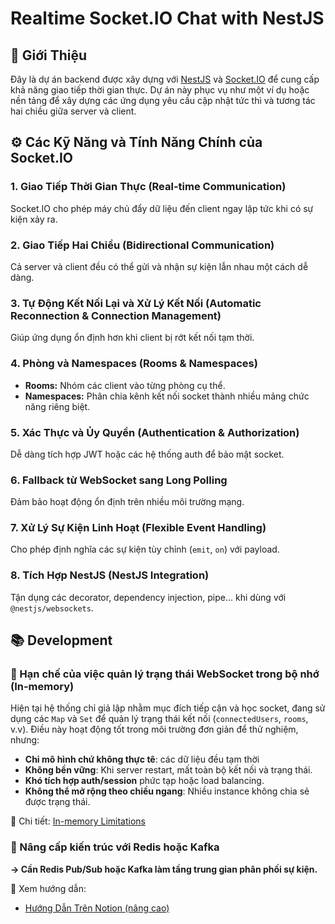 # Realtime Socket.IO Chat with NestJS

## 🧩 Giới Thiệu

Đây là dự án backend được xây dựng với [NestJS](https://nestjs.com/) và [Socket.IO](https://socket.io/) để cung cấp khả năng giao tiếp thời gian thực. Dự án này phục vụ như một ví dụ hoặc nền tảng để xây dựng các ứng dụng yêu cầu cập nhật tức thì và tương tác hai chiều giữa server và client.

## ⚙️ Các Kỹ Năng và Tính Năng Chính của Socket.IO

### 1. **Giao Tiếp Thời Gian Thực (Real-time Communication)**
Socket.IO cho phép máy chủ đẩy dữ liệu đến client ngay lập tức khi có sự kiện xảy ra.

### 2. **Giao Tiếp Hai Chiều (Bidirectional Communication)**
Cả server và client đều có thể gửi và nhận sự kiện lẫn nhau một cách dễ dàng.

### 3. **Tự Động Kết Nối Lại và Xử Lý Kết Nối (Automatic Reconnection & Connection Management)**
Giúp ứng dụng ổn định hơn khi client bị rớt kết nối tạm thời.

### 4. **Phòng và Namespaces (Rooms & Namespaces)**
- **Rooms:** Nhóm các client vào từng phòng cụ thể.
- **Namespaces:** Phân chia kênh kết nối socket thành nhiều mảng chức năng riêng biệt.

### 5. **Xác Thực và Ủy Quyền (Authentication & Authorization)**
Dễ dàng tích hợp JWT hoặc các hệ thống auth để bảo mật socket.

### 6. **Fallback từ WebSocket sang Long Polling**
Đảm bảo hoạt động ổn định trên nhiều môi trường mạng.

### 7. **Xử Lý Sự Kiện Linh Hoạt (Flexible Event Handling)**
Cho phép định nghĩa các sự kiện tùy chỉnh (`emit`, `on`) với payload.

### 8. **Tích Hợp NestJS (NestJS Integration)**
Tận dụng các decorator, dependency injection, pipe... khi dùng với `@nestjs/websockets`.


## 📚 Development

### 🚧 Hạn chế của việc quản lý trạng thái WebSocket trong bộ nhớ (In-memory)

Hiện tại hệ thống chỉ giả lập nhằm mục đích tiếp cận và học socket, đang sử dụng các `Map` và `Set` để quản lý trạng thái kết nối (`connectedUsers`, `rooms`, v.v). Điều này hoạt động tốt trong môi trường đơn giản để thử nghiệm, nhưng:

- **Chỉ mô hình chứ không thực tê**: các dữ liệu đều tạm thời
- **Không bền vững**: Khi server restart, mất toàn bộ kết nối và trạng thái.
- **Khó tích hợp auth/session** phức tạp hoặc load balancing.
- **Không thể mở rộng theo chiều ngang**: Nhiều instance không chia sẻ được trạng thái.

📄 Chi tiết: [In-memory Limitations](./docs/websocket_in_memory_limitations.md)


### 🚀 Nâng cấp kiến trúc với Redis hoặc Kafka
**→ Cần Redis Pub/Sub hoặc Kafka làm tầng trung gian phân phối sự kiện.**

📄 Xem hướng dẫn:  
- [Hướng Dẫn Trên Notion (nâng cao)](https://sapphire-transport-819.notion.site/H-ng-D-n-N-ng-C-p-H-Th-ng-Socket-IO-v-i-Redis-v-Kafka-23d27a51a45c8048a919d49792efb62b?source=copy_link)
